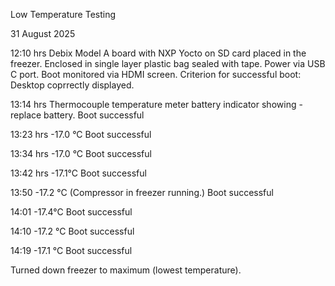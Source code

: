 Low Temperature Testing

31 August 2025

12:10 hrs
Debix Model A board with NXP Yocto on SD card placed in the freezer.
Enclosed in single layer plastic bag sealed with tape.
Power via USB C port.
Boot monitored via HDMI screen.
Criterion for successful boot: Desktop coprrectly displayed.

13:14 hrs
Thermocouple temperature meter battery indicator showing - replace battery.
Boot successful

13:23 hrs
-17.0 °C
Boot successful

13:34 hrs
-17.0 °C
Boot successful

13:42 hrs
-17.1°C
Boot successful

13:50
-17.2 °C (Compressor in freezer running.)
Boot successful

14:01
-17.4°C
Boot successful

14:10
-17.2 °C
Boot successful

14:19
-17.1 °C
Boot successful

Turned down freezer to maximum (lowest temperature).

